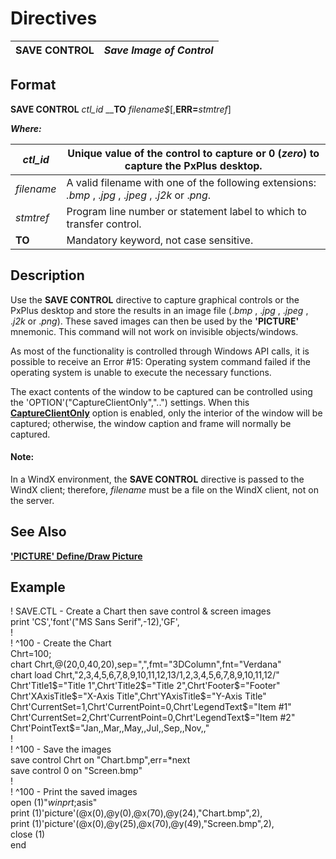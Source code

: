 # Directives 

**SAVE CONTROL** |  **_Save Image of Control_**  
---|---  
  
##  Format

**SAVE CONTROL** _ctl_id_ __**TO** _filename$_[,**ERR=**_stmtref_]

**_Where:_**

_ctl_id_ |  Unique value of the control to capture or 0 (_zero_) to capture the PxPlus desktop.  
---|---  
_filename_ |  A valid filename with one of the following extensions: _.bmp_ , ._jpg_ , ._jpeg_ , ._j2k_ or ._png_.  
_stmtref_ |  Program line number or statement label to which to transfer control.  
**TO** |  Mandatory keyword, not case sensitive.  
  
##  Description

Use the **SAVE CONTROL** directive to capture graphical controls or the PxPlus desktop and store the results in an image file (._bmp_ , ._jpg_ , ._jpeg_ , ._j2k_ or ._png_). These saved images can then be used by the **'PICTURE'** mnemonic. This command will not work on invisible objects/windows.

As most of the functionality is controlled through Windows API calls, it is possible to receive an Error #15: Operating system command failed if the operating system is unable to execute the necessary functions.

The exact contents of the window to be captured can be controlled using the 'OPTION'("CaptureClientOnly","..") settings. When this **[CaptureClientOnly](../mnemonics/option.htm#captureclientonly)** option is enabled, only the interior of the window will be captured; otherwise, the window caption and frame will normally be captured.

#### **Note:**  
In a WindX environment, the **SAVE CONTROL** directive is passed to the WindX client; therefore, _filename_ must be a file on the WindX client, not on the server.

##  See Also

[**'PICTURE' Define/Draw Picture**](../mnemonics/picture.md)

##  Example

! SAVE.CTL - Create a Chart then save control & screen images  
print 'CS','font'("MS Sans Serif",-12),'GF',  
!  
! ^100 - Create the Chart  
Chrt=100;  
chart Chrt,@(20,0,40,20),sep=",",fmt="3DColumn",fnt="Verdana"  
chart load Chrt,"2,3,4,5,6,7,8,9,10,11,12,13/1,2,3,4,5,6,7,8,9,10,11,12/"  
Chrt'Title1$="Title 1",Chrt'Title2$="Title 2",Chrt'Footer$="Footer"  
Chrt'XAxisTitle$="X-Axis Title",Chrt'YAxisTitle$="Y-Axis Title"  
Chrt'CurrentSet=1,Chrt'CurrentPoint=0,Chrt'LegendText$="Item #1"  
Chrt'CurrentSet=2,Chrt'CurrentPoint=0,Chrt'LegendText$="Item #2"  
Chrt'PointText$="Jan,,Mar,,May,,Jul,,Sep,,Nov,,"  
!  
! ^100 - Save the images  
save control Chrt on "Chart.bmp",err=*next  
save control 0 on "Screen.bmp"  
!  
! ^100 - Print the saved images  
open (1)"*winprt*;asis"  
print (1)'picture'(@x(0),@y(0),@x(70),@y(24),"Chart.bmp",2),  
print (1)'picture'(@x(0),@y(25),@x(70),@y(49),"Screen.bmp",2),  
close (1)  
end
